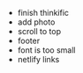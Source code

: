 -   finish thinkific
-   add photo
-   scroll to top
-   footer
-   font is too small
-   netlify links
